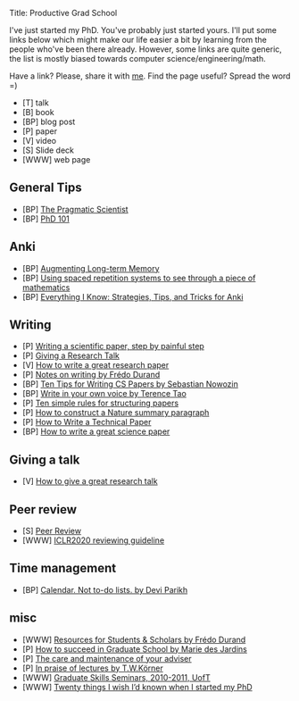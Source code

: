 Title: Productive Grad School

I've just started my PhD. 
You've probably just started yours.
I'll put some links below which might make our life easier a bit by learning from the people who've been there already.
However, some links are quite generic, the list is mostly biased towards computer science/engineering/math.

Have a link? Please, share it with [me](vitaliykurin@gmail.com).
Find the page useful? Spread the word =)

* [T] talk
* [B] book
* [BP] blog post
* [P] paper
* [V] video
* [S] Slide deck
* [WWW] web page

## General Tips

* [BP] [The Pragmatic Scientist](https://drive.google.com/file/d/1dFTuTaNZBmEPmjkcpDWEmQ9u1EXT4hGh/view)
* [BP] [PhD 101](https://www.cs.cmu.edu/~vcirik/blog/2019/phd-101/)

## Anki

* [BP] [Augmenting Long-term Memory](http://augmentingcognition.com/ltm.html)
* [BP] [Using spaced repetition systems to see through a piece of mathematics](http://cognitivemedium.com/srs-mathematics)
* [BP] [Everything I Know: Strategies, Tips, and Tricks for Anki](https://senrigan.io/blog/everything-i-know-strategies-tips-and-tricks-for-spaced-repetition-anki)

## Writing

* [P] [Writing a scientific paper, step by painful step](http://trophiccascades.forestry.oregonstate.edu/sites/trophic/files/Lafferty_WritingScientificPaper.pdf)
* [P] [Giving a Research Talk](http://people.csail.mit.edu/fredo/TalkAdvice.pdf)
* [V] [How to write a great research paper](https://www.youtube.com/watch?v=SSVI-9kLSaI&feature=youtu.be) 
* [P] [Notes on writing by Frédo Durand](http://people.csail.mit.edu/fredo/PUBLI/writing.pdf)
* [BP] [Ten Tips for Writing CS Papers by Sebastian Nowozin](http://www.nowozin.net/sebastian/blog/ten-tips-for-writing-cs-papers-part-1.html)
* [BP] [Write in your own voice by Terence Tao](https://terrytao.wordpress.com/advice-on-writing-papers/write-in-your-own-voice/)
* [P] [Ten simple rules for structuring papers](https://journals.plos.org/ploscompbiol/article?id=10.1371/journal.pcbi.1005619)
* [P] [How to construct a Nature summary paragraph](http://s3-service-broker-live-19ea8b98-4d41-4cb4-be4c-d68f4963b7dd.s3.amazonaws.com/uploads/ckeditor/attachments/7808/2c_Summary_para.pdf)
* [P] [How to Write a Technical Paper](https://pdfs.semanticscholar.org/441f/ac7c2020e1c8f0d32adffca697bbb8a198a1.pdf)
* [BP] [How to write a great science paper](https://www.nature.com/articles/d41586-019-02918-5)

## Giving a talk

* [V] [How to give a great research talk](https://youtu.be/ot_McoYlwUo)


## Peer review

* [S] [Peer Review](http://people.csail.mit.edu/fredo/review.pdf)
* [WWW] [ICLR2020 reviewing guideline](https://iclr.cc/Conferences/2020/ReviewerGuide)

## Time management

* [BP] [Calendar. Not to-do lists. by Devi Parikh](https://blog.usejournal.com/calendar-in-stead-of-to-do-lists-9ada86a512dd)

## misc

* [WWW] [Resources for Students & Scholars by Frédo Durand](http://people.csail.mit.edu/fredo/student.html)
* [P] [How to succeed in Graduate School by Marie des Jardins](https://www.csee.umbc.edu/~mariedj/papers/advice.pdf)
* [P] [The care and maintenance of your adviser](https://www.nature.com/naturejobs/2011/110127/pdf/nj7331-570a.pdf)
* [P] [In praise of lectures by T.W.Körner](https://www.dpmms.cam.ac.uk/~twk/Lecture.pdf)
* [WWW] [Graduate Skills Seminars, 2010-2011, UofT](http://www.dgp.toronto.edu/~hertzman/courses/gradSkills/2010/)
* [WWW] [Twenty things I wish I’d known when I started my PhD](https://www.nature.com/articles/d41586-018-07332-x)
